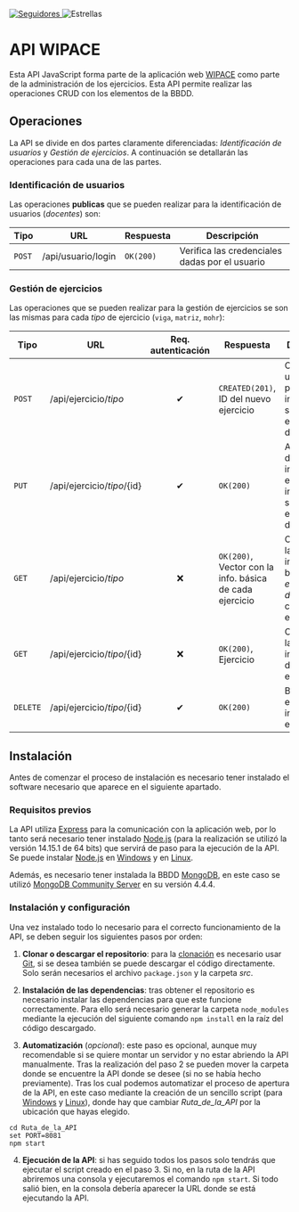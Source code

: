 [ ![Seguidores](https://img.shields.io/github/followers/sjm00010?label=Seguir&style=social) ](https://github.com/sjm00010)
![Estrellas](https://img.shields.io/github/stars/sjm00010/API-TFG?label=Favoritos&style=flat-square)

# API WIPACE

Esta API JavaScript forma parte de la aplicación web [WIPACE](https://github.com/sjm00010/TFG) como parte de la administración de los ejercicios. Esta API permite realizar las operaciones CRUD con los elementos de la BBDD.

## Operaciones
La API se divide en dos partes claramente diferenciadas: *Identificación de usuarios* y *Gestión de ejercicios*. A continuación se detallarán las operaciones para cada una de las partes.

### Identificación de usuarios
Las operaciones **publicas** que se pueden realizar para la identificación de usuarios (*docentes*) son:

|  Tipo  |         URL          | Respuesta | Descripción |
| ------ | -------------------- | --------- | ----------- | 
| `POST` | /api/usuario/login | `OK(200)` | Verifica las credenciales dadas por el usuario |

### Gestión de ejercicios
Las operaciones que se pueden realizar para la gestión de ejercicios se son las mismas para cada *tipo* de ejercicio (`viga`, `matriz`, `mohr`):

|  Tipo  |             URL            | Req. autenticación | Respuesta | Descripción |
| ------ | -------------------------- | :---------: | --------- | ----------- | 
| `POST` | /api/ejercicio/*tipo* | ✔ | `CREATED(201)`, ID del nuevo ejercicio | Creación de un ejercicio a partir de la información suministrada en el cuerpo de la petición |
| `PUT` | /api/ejercicio/*tipo*/{id} | ✔ | `OK(200)` | Actualización del ejercicio indicado por el ID con la información suministrada en el cuerpo de la petición |
| `GET` | /api/ejercicio/*tipo* | ❌ | `OK(200)`, Vector con la info. básica de cada ejercicio | Obtención de la información básica (*ID*, *enunciado* y *dificultad*) de cada ejercicio |
| `GET` | /api/ejercicio/*tipo*/{id} | ❌ | `OK(200)`, Ejercicio | Obtención de la información de un ejercicio |
| `DELETE` | /api/ejercicio/*tipo*/{id} | ✔ | `OK(200)` | Borrado del ejercicio indicado por el ID |

## Instalación
Antes de comenzar el proceso de instalación es necesario tener instalado el software necesario que aparece en el siguiente apartado.

### Requisitos previos
La API utiliza [Express](https://expressjs.com/es/) para la comunicación con la aplicación web, por lo tanto será necesario tener instalado [Node.js](https://nodejs.org/es/download/) (para la realización se utilizó la versión 14.15.1 de 64 bits) que servirá de paso para la ejecución de la API. Se puede instalar [Node.js](https://nodejs.org/es/download/) en [Windows](https://guru99.es/download-install-node-js/) y en [Linux](https://www.hostinger.es/tutoriales/instalar-node-js-ubuntu/).

Además, es necesario tener instalada la BBDD [MongoDB](https://www.campusmvp.es/recursos/post/VIDEO-Instalacion-paso-a-paso-de-MongoDB-en-Windows-y-Linux.aspx), en este caso se utilizó [MongoDB Community Server](https://www.mongodb.com/try/download/community) en su versión 4.4.4. 

### Instalación y configuración
Una vez instalado todo lo necesario para el correcto funcionamiento de la API, se deben seguir los siguientes pasos por orden:

1. **Clonar o descargar el repositorio**: para la [clonación](https://git-scm.com/book/es/v2/Fundamentos-de-Git-Obteniendo-un-repositorio-Git#:~:text=Si%20deseas%20obtener%20una%20copia,en%20vez%20de%20%22checkout%22.) es necesario usar [Git](https://git-scm.com/book/es/v2/Inicio---Sobre-el-Control-de-Versiones-Instalaci%C3%B3n-de-Git), si se desea también se puede descargar el código directamente. Solo serán necesarios el archivo `package.json` y la carpeta *src*.

2. **Instalación de las dependencias**: tras obtener el repositorio es necesario instalar las dependencias para que este funcione correctamente. Para ello será necesario generar la carpeta `node_modules` mediante la ejecución del siguiente comando `npm install` en la raíz del código descargado.

3. **Automatización** (*opcional*): este paso es opcional, aunque muy recomendable si se quiere montar un servidor y no estar abriendo la API manualmente. Tras la realización del paso 2 se pueden mover la carpeta donde se encuentre la API donde se desee (si no se había hecho previamente). Tras los cual podemos automatizar el proceso de apertura de la API, en este caso mediante la creación de un sencillo script (para [Windows](https://www.downloadsource.es/como-crear-archivo-bat-para-ejecutar-comandos-en-cmd-automaticamente-windows/n/8520/) y [Linux](https://computernewage.com/2019/03/09/scripting-linux-bash-ejecutar-script-arranque/)), donde hay que cambiar *Ruta_de_la_API* por la ubicación que hayas elegido.

```
cd Ruta_de_la_API
set PORT=8081
npm start
```

4. **Ejecución de la API**: si has seguido todos los pasos solo tendrás que ejecutar el script creado en el paso 3. Si no, en la ruta de la API abriremos una consola y ejecutaremos el comando `npm start`. Si todo salió bien, en la consola debería aparecer la URL donde se está ejecutando la API.